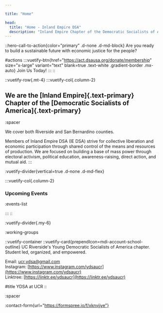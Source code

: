 ```yaml
---

title: "Home"

head:
  title: "Home - Inland Empire DSA"
  description: "Inland Empire Chapter of the Democratic Socialists of America, covering both Riverside and San Bernardino counties."
---
```


::hero-call-to-action{color="primary" .d-none .d-md-block}
Are you ready to build a sustainable future with economic justice for the people?

#actions
:::vuetify-btn{href="https://act.dsausa.org/donate/membership" size="x-large" variant="text" blank=true .text-white .gradient-border .mx-auto}
Join Us Today!
:::
::

::vuetify-row{.mt-4}
:::vuetify-col{.column-2}

## We are the [Inland Empire]{.text-primary} Chapter of the [Democratic Socialists of America]{.text-primary}

:spacer

We cover both Riverside and San Bernardino counties.

Members of Inland Empire DSA (IE DSA) strive for collective liberation and economic participation through shared control of the means and resources of production. We are focused on building a base of mass power through electoral activism, political education, awareness-raising, direct action, and mutual aid. 
:::

:vuetify-divider{vertical=true .d-none .d-md-flex}

:::vuetify-col{.column-2}

### Upcoming Events

  :events-list

:::
::

:vuetify-divider{.my-6}

:working-groups

::vuetify-container
::vuetify-card{prependIcon=mdi-account-school-outline}
UC Riverside's Young Democratic Socialists of America chapter. Student led, organized, and empowered.

Email: ucr.ydsa@gmail.com  
Instagram: [https://www.instagram.com/ydsaucr](https://www.instagram.com/ydsaucr)  
Linktree: [https://linktr.ee/ydsaucr](https://linktr.ee/ydsaucr)  

#title
YDSA at UCR
::

:spacer

:contact-form{url="https://formspree.io/f/xknvjjye"}